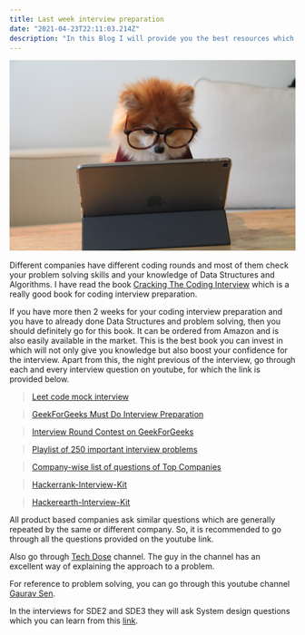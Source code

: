 ```yaml
---
title: Last week interview preparation
date: "2021-04-23T22:11:03.214Z"
description: "In this Blog I will provide you the best resources which will make you ready for the coding interview I think you all want to get placed in product based company so lets get started. !"
---
```

![photo of a dog with pc](cookie-the-pom-gySMaocSdqs-unsplash.jpg)

Different companies have different coding rounds and most of them check your problem solving skills and your knowledge of Data Structures and Algorithms. I have read the book [Cracking The Coding Interview](https://www.amazon.in/Cracking-the-Coding-Interview/dp/0984782869/ref=pd_lpo_14_t_0/257-1348683-7477109?_encoding=UTF8&pd_rd_i=0984782869&pd_rd_r=a88966b5-e834-47ca-a8bf-0478ec8beb56&pd_rd_w=pAAzj&pd_rd_wg=6kFSB&pf_rd_p=8fa1f3a8-c3ee-4cde-8295-5699918f5887&pf_rd_r=J4E4KVTWHSD2SH01CHMM&psc=1&refRID=J4E4KVTWHSD2SH01CHMM) which is a really good book for coding interview preparation.

If you have more then 2 weeks for your coding interview preparation and you have to already done Data Structures and problem solving, then you should definitely go for this book.
It can be ordered from Amazon and is also easily available in the market. This is the best book you can invest in which will not only give you knowledge but also boost your confidence for the interview. Apart from this, the night previous of the interview, go through each and every interview question on youtube, for which the link is provided below.

>[Leet code mock interview](https://leetcode.com/interview/)

>[GeekForGeeks Must Do Interview Preparation](https://practice.geeksforgeeks.org/courses/must-do-interview-prep?vC=1)

>[Interview Round Contest on GeekForGeeks](https://practice.geeksforgeeks.org/batch/coding-round-contests-1)

>[Playlist of 250 important interview problems](https://www.youtube.com/watch?v=2C7WrpgnLDw&list=PLEJXowNB4kPxQIN2dCUAnQ_92HIziG4x6)

>[Company-wise list of questions of Top Companies](https://github.com/twowaits/SDE-Interview-Questions)

>[Hackerrank-Interview-Kit](https://www.hackerrank.com/interview/interview-preparation-kit)

>[Hackerearth-Interview-Kit](https://www.hackerearth.com/practice/interviews/)

All product based companies ask similar questions which are generally repeated by the same or different company. So, it is recommended to go through all the questions provided on the youtube link.

Also go through [Tech Dose](https://www.youtube.com/c/TECHDOSE4u/featured) channel. The guy in the channel has an excellent way of explaining the approach to a problem.

For reference to problem solving, you can go through this youtube channel [Gaurav Sen](https://www.youtube.com/channel/UCRPMAqdtSgd0Ipeef7iFsKw).

In the interviews for SDE2 and SDE3 they will ask System design questions which you can learn from this [link](https://www.youtube.com/watch?v=xpDnVSmNFX0&list=PLMCXHnjXnTnvo6alSjVkgxV-VH6EPyvoX).

